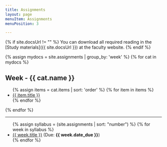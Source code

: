 ```yaml
---
title: Assignments
layout: page
menuItem: Assignments
menuPosition: 3

---
```


{% if site.docsUrl != "" %}
You can download all required reading in the [Study materials]({{ site.docsUrl }}) at the faculty website.
{% endif %}

{% assign mydocs = site.assignments | group_by: 'week' %}
{% for cat in mydocs %}
<h2>Week - {{ cat.name }}</h2>
<ul>
    {% assign items = cat.items | sort: 'order' %}
    {% for item in items %}
    <li><a href="{{ site.baseurl }}{{ item.url }}">{{ item.title }}</a></li>
    {% endfor %}
</ul>
{% endfor %}

---

<ul>
{% assign syllabus = (site.assignments | sort: "number") %}
{% for week in syllabus %}
  <li>
  	<a href="{{ site.baseurl }}{{ week.url }}">{{ week.title }}</a> 
  	(Due: <b>{{ week.date_due }}</b>)</li>
{% endfor %}
</ul>




